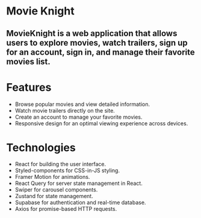 # Movie Knight

<h2>MovieKnight is a web application that allows users to explore movies, watch trailers, sign up for an account, sign in, and manage their favorite movies list.</h2>

# Features

- Browse popular movies and view detailed information.
- Watch movie trailers directly on the site.
- Create an account to manage your favorite movies.
- Responsive design for an optimal viewing experience across devices.

# Technologies

- React for building the user interface.
- Styled-components for CSS-in-JS styling.
- Framer Motion for animations.
- React Query for server state management in React.
- Swiper for carousel components.
- Zustand for state management.
- Supabase for authentication and real-time database.
- Axios for promise-based HTTP requests.
